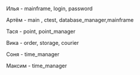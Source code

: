 Илья - mainframe, login, password

Артём - main , ctest, database_manager,mainframe 

Тася - point, point_manager

Вика - order, storage, courier

Соня - time_manager

Максим - time_manager

